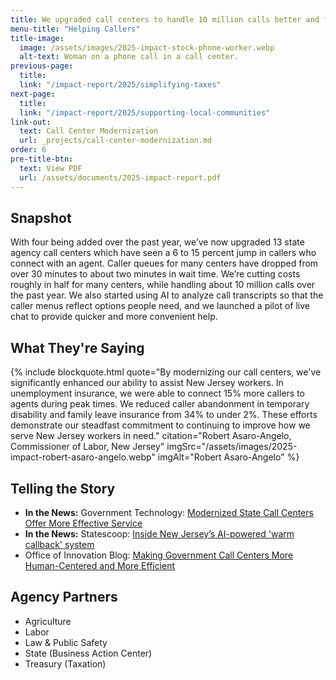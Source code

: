 ```yaml
---
title: We upgraded call centers to handle 10 million calls better and faster.
menu-title: "Helping Callers"
title-image:
  image: /assets/images/2025-impact-stock-phone-worker.webp
  alt-text: Woman on a phone call in a call center.
previous-page:
  title:
  link: "/impact-report/2025/simplifying-taxes"
next-page:
  title:
  link: "/impact-report/2025/supporting-local-communities"
link-out:
  text: Call Center Modernization
  url: _projects/call-center-modernization.md
order: 6
pre-title-btn:
  text: View PDF
  url: /assets/documents/2025-impact-report.pdf
---
```


## Snapshot

With four being added over the past year, we’ve now upgraded 13 state agency call centers which have seen a 6 to 15 percent jump in callers who connect with an agent. Caller queues for many centers have dropped from over 30 minutes to about two minutes in wait time. We’re cutting costs roughly in half for many centers, while handling about 10 million calls over the past year. We also started using AI to analyze call transcripts so that the caller menus reflect options people need, and we launched a pilot of live chat to provide quicker and more convenient help.

## What They're Saying

{% include blockquote.html quote="By modernizing our call centers, we've significantly enhanced our ability to assist New Jersey workers. In unemployment insurance, we were able to connect 15% more callers to agents during peak times. We reduced caller abandonment in temporary disability and family leave insurance from 34% to under 2%. These efforts demonstrate our steadfast commitment to continuing to improve how we serve New Jersey workers in need." citation="Robert Asaro-Angelo, Commissioner of Labor, New Jersey" imgSrc="/assets/images/2025-impact-robert-asaro-angelo.webp" imgAlt="Robert Asaro-Angelo" %}

## Telling the Story

- **In the News:** Government Technology: [Modernized State Call Centers Offer More Effective Service](https://www.govtech.com/gov-experience/modernized-state-call-centers-offer-more-effective-service)
- **In the News:** Statescoop: [Inside New Jersey’s AI-powered 'warm callback' system](https://statescoop.com/radio/inside-new-jerseys-ai-powered-warm-callback-system/)
- Office of Innovation Blog: [Making Government Call Centers More Human-Centered and More Efficient](https://innovation.nj.gov/blog/2025-06-05-callcentermodernization/)

## Agency Partners

- Agriculture
- Labor
- Law & Public Safety
- State (Business Action Center)
- Treasury (Taxation)

